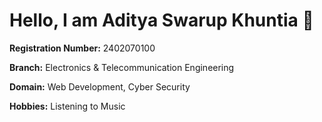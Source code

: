 # Hello, I am **Aditya Swarup Khuntia** 👋

**Registration Number:** 2402070100

**Branch:** Electronics & Telecommunication Engineering

**Domain:** Web Development, Cyber Security 

**Hobbies:** Listening to Music